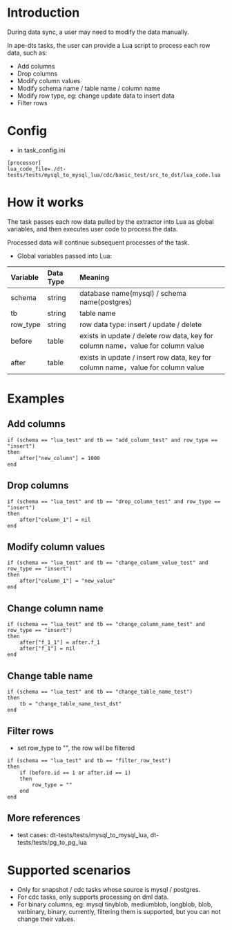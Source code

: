 # Introduction
During data sync, a user may need to modify the data manually.

In ape-dts tasks, the user can provide a Lua script to process each row data, such as:

- Add columns
- Drop columns
- Modify column values
- Modify schema name / table name / column name
- Modify row type, eg: change update data to insert data
- Filter rows

# Config
- in task_config.ini
```
[processor]
lua_code_file=./dt-tests/tests/mysql_to_mysql_lua/cdc/basic_test/src_to_dst/lua_code.lua
```

# How it works
The task passes each row data pulled by the extractor into Lua as global variables, and then executes user code to process the data.

Processed data will continue subsequent processes of the task.


- Global variables passed into Lua:

| Variable | Data Type | Meaning |
| :-------- | :-------- | :-------- |
| schema | string | database name(mysql) / schema name(postgres) |
| tb | string | table name |
| row_type | string | row data type: insert / update / delete |
| before | table | exists in update / delete row data, key for column name，value for column value |
| after | table | exists in  update / insert row data, key for column name，value for column value |

# Examples
## Add columns
```
if (schema == "lua_test" and tb == "add_column_test" and row_type == "insert")
then
    after["new_column"] = 1000
end
```

## Drop columns
```
if (schema == "lua_test" and tb == "drop_column_test" and row_type == "insert")
then
    after["column_1"] = nil
end
```

## Modify column values
```
if (schema == "lua_test" and tb == "change_column_value_test" and row_type == "insert")
then
    after["column_1"] = "new_value"
end
```

## Change column name
```
if (schema == "lua_test" and tb == "change_column_name_test" and row_type == "insert")
then
    after["f_1_1"] = after.f_1
    after["f_1"] = nil
end
```

## Change table name
```
if (schema == "lua_test" and tb == "change_table_name_test")
then
    tb = "change_table_name_test_dst"
end
```

## Filter rows
- set row_type to "", the row will be filtered
```
if (schema == "lua_test" and tb == "filter_row_test")
then
    if (before.id == 1 or after.id == 1)
    then
        row_type = ""
    end
end
```

## More references
- test cases: dt-tests/tests/mysql_to_mysql_lua, dt-tests/tests/pg_to_pg_lua

# Supported scenarios
- Only for snapshot / cdc tasks whose source is mysql / postgres.
- For cdc tasks, only supports processing on dml data.
- For binary columns, eg: mysql tinyblob, mediumblob, longblob, blob, varbinary, binary, currently, filtering them is supported, but you can not change their values.
